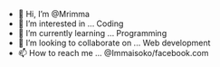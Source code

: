 - 👋 Hi, I’m @Mrimma
- 👀 I’m interested in ... Coding
- 🌱 I’m currently learning ... Programming
- 💞️ I’m looking to collaborate on ... Web development
- 📫 How to reach me ... @Immaisoko/facebook.com

<!---
Mrimma/Mrimma is a ✨ special ✨ repository because its `README.md` (this file) appears on your GitHub profile.
You can click the Preview link to take a look at your changes.
--->
